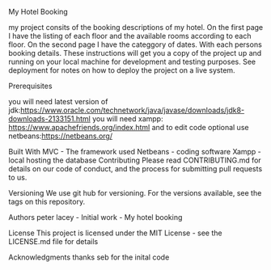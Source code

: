 My Hotel Booking

my project consits of the booking descriptions of my hotel. On the first page I have the listing of each floor and the available rooms according to each floor. On the second page I have the categgory of dates. With each persons booking details.
These instructions will get you a copy of the project up and running on your local machine for development and testing purposes. See deployment for notes on how to deploy the project on a live system.

Prerequisites

you will need latest version of jdk:https://www.oracle.com/technetwork/java/javase/downloads/jdk8-downloads-2133151.html
you will need xampp: https://www.apachefriends.org/index.html
and to edit code optional use netbeans:https://netbeans.org/


Built With
MVC - The framework used
Netbeans - coding software
Xampp - local hosting the database
Contributing
Please read CONTRIBUTING.md for details on our code of conduct, and the process for submitting pull requests to us.

Versioning
We use git hub for versioning. For the versions available, see the tags on this repository.

Authors
peter lacey - Initial  work - My hotel booking

License
This project is licensed under the MIT License - see the LICENSE.md file for details

Acknowledgments
thanks seb for the inital code 
